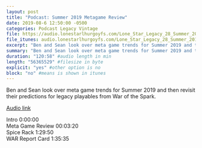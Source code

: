 ```yaml
---
layout: post
title: "Podcast: Summer 2019 Metagame Review"
date: 2019-08-6 12:50:00 -0500
categories: Podcast Legacy Vintage
file: https://audio.lonestarlhurgoyfs.com/Lone_Star_Legacy_28_Summer_2019_Metagame_Review.mp3
file_itunes: audio.lonestarlhurgoyfs.com/Lone_Star_Legacy_28_Summer_2019_Metagame_Review.mp3
excerpt: "Ben and Sean look over meta game trends for Summer 2019 and then revisit their predictions for legacy playables from War of the Spark."
summary: "Ben and Sean look over meta game trends for Summer 2019 and then revisit their predictions for legacy playables from War of the Spark."
duration: "120:58" #audio length in min
length: "56365529" #filesize in byte
explicit: "yes" #other option is no
block: "no" #means is shown in itunes
---
```


Ben and Sean look over meta game trends for Summer 2019 and then revisit their predictions for legacy playables from War of the Spark.

[Audio link](https://audio.lonestarlhurgoyfs.com/Lone_Star_Legacy_28_Summer_2019_Metagame_Review.mp3)


Intro 0:00:00  
Meta Game Review 00:03:20  
Spice Rack 1:29:50  
WAR Report Card 1:35:35  

